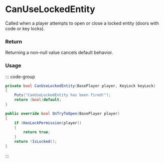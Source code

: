 # CanUseLockedEntity
<Badge type="info" text="Player"/>[<Badge type="danger" text="Carbon Compatible"/>](https://github.com/CarbonCommunity/Carbon)[<Badge type="warning" text="Oxide Compatible"/>](https://github.com/OxideMod/Oxide.Rust)
Called when a player attempts to open or close a locked entity (doors with code or key locks).

### Return
Returning a non-null value cancels default behavior.

### Usage
::: code-group
```csharp [Example]
private bool CanUseLockedEntity(BasePlayer player, KeyLock keyLock)
{
	Puts("CanUseLockedEntity has been fired!");
	return (bool)default;
}
```
```csharp [Source — Assembly-CSharp @ KeyLock]
public override bool OnTryToOpen(BasePlayer player)
{
	if (HasLockPermission(player))
	{
		return true;
	}
	return !IsLocked();
}

```
:::
